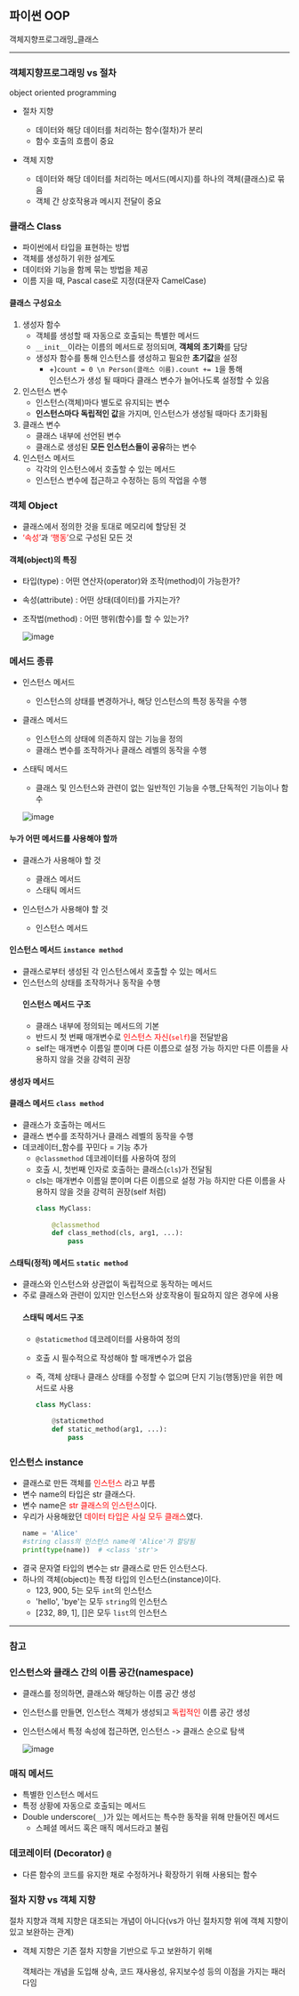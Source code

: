 ## 파이썬 OOP
객체지향프로그래밍_클래스

---
### 객체지향프로그래밍 vs 절차  
object oriented programming  

- 절차 지향
    - 데이터와 해당 데이터를 처리하는 함수(절차)가 분리
    - 함수 호출의 흐름이 중요
    
- 객체 지향  
    - 데이터와 해당 데이터를 처리하는 메서드(메시지)를 하나의 객체(클래스)로 묶음
    - 객체 간 상호작용과 메시지 전달이 중요

### 클래스 **Class**  
- 파이썬에서 타입을 표현하는 방법
- 객체를 생성하기 위한 설계도
- 데이터와 기능을 함께 묶는 방법을 제공
- 이름 지을 때, Pascal case로 지정(대문자 CamelCase)

#### 클래스 구성요소
1. 생성자 함수  
    - 객체를 생성할 때 자동으로 호출되는 특별한 메서드
    - `__init__`이라는 이름의 메서드로 정의되며, **객체의 초기화**를 담당
    - 생성자 함수를 통해 인스턴스를 생성하고 필요한 **초기값**을 설정
      - +)`count = 0 \n Person(클래스 이름).count += 1`을 통해 <br>인스턴스가 생성 될 때마다 클래스 변수가 늘어나도록 설정할 수 있음
2. 인스턴스 변수  
    - 인스턴스(객체)마다 별도로 유지되는 변수
    - **인스턴스마다 독립적인 값**을 가지며, 인스턴스가 생성될 때마다 초기화됨
3. 클래스 변수
    - 클래스 내부에 선언된 변수
    - 클래스로 생성된 **모든 인스턴스들이 공유**하는 변수
4. 인스턴스 메서드
    - 각각의 인스턴스에서 호출할 수 있는 메서드
    - 인스턴스 변수에 접근하고 수정하는 등의 작업을 수행

### 객체 **Object**  
- 클래스에서 정의한 것을 토대로 메모리에 할당된 것
- <span style='color:red;'>‘속성’</span>과 <span style='color:red;'>‘행동’</span>으로 구성된 모든 것

#### 객체(object)의 특징  
- 타입(type) : 어떤 연산자(operator)와 조작(method)이 가능한가?
- 속성(attribute) : 어떤 상태(데이터)를 가지는가?
- 조작법(method) : 어떤 행위(함수)를 할 수 있는가?

    ![image](https://github.com/ragu6963/TIL/assets/32388270/dfed70e3-bc37-45ef-988a-b6becc4806b8)  

### 메서드 종류  
- 인스턴스 메서드
    - 인스턴스의 상태를 변경하거나, 해당 인스턴스의 특정 동작을 수행
- 클래스 메서드
    - 인스턴스의 상태에 의존하지 않는 기능을 정의
    - 클래스 변수를 조작하거나 클래스 레벨의 동작을 수행
- 스태틱 메서드
    - 클래스 및 인스턴스와 관련이 없는 일반적인 기능을 수행_단독적인 기능이나 함수

    ![image](https://github.com/ragu6963/TIL/assets/32388270/c1c62879-9386-4b84-a4ab-d6d41aa56ad8)  

#### 누가 어떤 메서드를 사용해야 할까 
- 클래스가 사용해야 할 것
    - 클래스 메서드
    - 스태틱 메서드

- 인스턴스가 사용해야 할 것
    - 인스턴스 메서드

#### 인스턴스 메서드 `instance method`  
- 클래스로부터 생성된 각 인스턴스에서 호출할 수 있는 메서드
- 인스턴스의 상태를 조작하거나 동작을 수행
  #### 인스턴스 메서드 구조  
  - 클래스 내부에 정의되는 메서드의 기본
  - 반드시 첫 번째 매개변수로 <span style='color:red;'>인스턴스 자신(`self`)</span>을 전달받음
  - self는 매개변수 이름일 뿐이며 다른 이름으로 설정 가능 하지만 다른 이름을 사용하지 않을 것을 강력히 권장

#### 생성자 메서드





#### 클래스 메서드 `class method`
- 클래스가 호출하는 메서드
- 클래스 변수를 조작하거나 클래스 레벨의 동작을 수행
- 데코레이터_함수를 꾸민다 = 기능 추가
  - `@classmethod` 데코레이터를 사용하여 정의
  - 호출 시, 첫번째 인자로 호출하는 클래스(`cls`)가 전달됨
  - cls는 매개변수 이름일 뿐이며 다른 이름으로 설정 가능 하지만 다른 이름을 사용하지 않을 것을 강력히 권장(self 처럼)
      ```py
      class MyClass:
          
          @classmethod
          def class_method(cls, arg1, ...):
              pass
      ```

#### 스태틱(정적) 메서드 `static method`
- 클래스와 인스턴스와 상관없이 독립적으로 동작하는 메서드
- 주로 클래스와 관련이 있지만 인스턴스와 상호작용이 필요하지 않은 경우에 사용
  #### 스태틱 메서드 구조
  - `@staticmethod` 데코레이터를 사용하여 정의
  - 호출 시 필수적으로 작성해야 할 매개변수가 없음
  - 즉, 객체 상태나 클래스 상태를 수정할 수 없으며 단지 기능(행동)만을 위한 메서드로 사용

      ```py
      class MyClass:
          
          @staticmethod
          def static_method(arg1, ...):
              pass
      ```


### 인스턴스 instance  
- 클래스로 만든 객체를 <span style='color:red;'>인스턴스</span> 라고 부름
- 변수 name의 타입은 str 클래스다.
- 변수 name은 <span style='color:red;'>str 클래스의 인스턴스</span>이다.
- 우리가 사용해왔던 <span style='color:red;'>데이터 타입은 사실 모두 클래스</span>였다.
    ```py
    name = 'Alice'
    #string class의 인스턴스 name에 'Alice'가 할당됨
    print(type(name))  # <class 'str'>
    ```
- 결국 문자열 타입의 변수는 str 클래스로 만든 인스턴스다.
- 하나의 객체(object)는 특정 타입의 인스턴스(instance)이다. 
  - 123, 900, 5는 모두 `int`의 인스턴스
  - 'hello', 'bye'는 모두 `string`의 인스턴스
  - [232, 89, 1], []은 모두 `list`의 인스턴스


***
### 참고  
### 인스턴스와 클래스 간의 이름 공간(namespace)  
- 클래스를 정의하면, 클래스와 해당하는 이름 공간 생성
- 인스턴스를 만들면, 인스턴스 객체가 생성되고 <span style='color:red;'>독립적인</span> 이름 공간 생성
- 인스턴스에서 특정 속성에 접근하면, 인스턴스 -> 클래스 순으로 탐색

    ![image](https://github.com/ragu6963/TIL/assets/32388270/f1476ead-aff8-47ac-9118-b1e8095751e0)  

### 매직 메서드
- 특별한 인스턴스 메서드
- 특정 상황에 자동으로 호출되는 메서드
- Double underscore(`__`)가 있는 메서드는 특수한 동작을 위해 만들어진 메서드
    - 스페셜 메서드 혹은 매직 메서드라고 불림

### 데코레이터 (Decorator) `@`  
- 다른 함수의 코드를 유지한 채로 수정하거나 확장하기 위해 사용되는 함수

### 절차 지향 vs 객체 지향  
절차 지향과 객체 지향은 대조되는 개념이 아니다(vs가 아닌 절차지향 위에 객체 지향이 있고 보완하는 관계)  
- 객체 지향은 기존 절차 지향을 기반으로 두고 보완하기 위해<br>  
객체라는 개념을 도입해 상속, 코드 재사용성, 유지보수성 등의 이점을 가지는 패러다임 